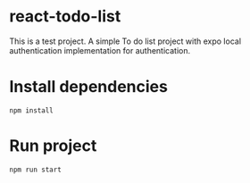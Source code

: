 # react-todo-list
This is a test project. A simple To do list project with expo local authentication implementation for authentication.

# Install dependencies
```npm install```

# Run project
```npm run start```

